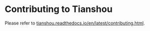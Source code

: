 # Contributing to Tianshou

Please refer to [tianshou.readthedocs.io/en/latest/contributing.html](https://tianshou.readthedocs.io/en/latest/contributing.html).
